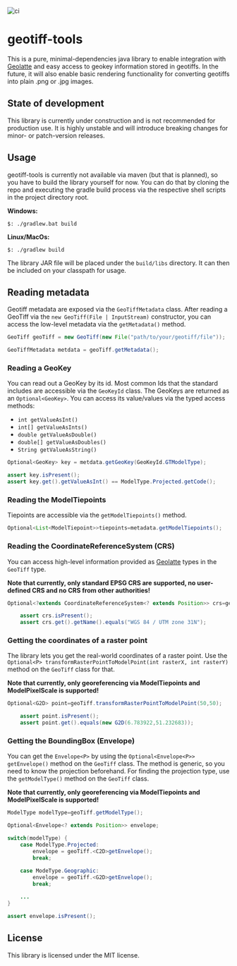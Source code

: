 ![ci](https://github.com/HendrikJanssen/geotiff-tools/actions/workflows/ci.yaml/badge.svg)
# geotiff-tools

This is a pure, minimal-dependencies java library to enable integration with [Geolatte](https://github.com/GeoLatte/geolatte-geom) and easy access to geokey information stored in geotiffs.
In the future, it will also enable basic rendering functionality for converting geotiffs into plain .png or .jpg images.

## State of development

This library is currently under construction and is not recommended for production use. It is highly unstable and will introduce breaking changes for minor- or patch-version releases.

## Usage

geotiff-tools is currently not available via maven (but that is planned), so you have to build the library yourself for now. You can do that by cloning the repo
and executing the gradle build process via the respective shell scripts in the project directory root.

**Windows:**
```shell
$: ./gradlew.bat build
```

**Linux/MacOs:**
```shell
$: ./gradlew build
```

The library JAR file will be placed under the `build/libs` directory. It can then be included on your classpath for usage.

## Reading metadata

Geotiff metadata are exposed via the `GeoTiffMetadata` class. After reading a GeoTiff via the `new GeoTiff(File | InputStream)` constructor,
you can access the low-level metadata via the `getMetadata()` method.

```java
GeoTiff geoTiff = new GeoTiff(new File("path/to/your/geotiff/file"));

GeoTiffMetadata metdata = geoTiff.getMetadata();
```

### Reading a GeoKey

You can read out a GeoKey by its id. Most common Ids that the standard includes are accessible via the `GeoKeyId` class.
The GeoKeys are returned as an `Optional<GeoKey>`. You can access its value/values via the typed access methods:

- `int getValueAsInt()`
- `int[] getValueAsInts()`
- `double getValueAsDouble()`
- `double[] getValueAsDoubles()`
- `String getValueAsString()`

```java
Optional<GeoKey> key = metdata.getGeoKey(GeoKeyId.GTModelType);

assert key.isPresent();
assert key.get().getValueAsInt() == ModelType.Projected.getCode();
```

### Reading the ModelTiepoints

Tiepoints are accessible via the `getModelTiepoints()` method.

```java
Optional<List<ModelTiepoint>>tiepoints=metadata.getModelTiepoints();
```

### Reading the CoordinateReferenceSystem (CRS)

You can access high-level information provided as [Geolatte](https://github.com/GeoLatte/geolatte-geom) types in the `GeoTiff` type.

**Note that currently, only standard EPSG CRS are supported, no user-defined CRS and no CRS from other authorities!**

```java
Optional<?extends CoordinateReferenceSystem<? extends Position>> crs=geoTiff.getCoordinateReferenceSystem();

    assert crs.isPresent();
    assert crs.get().getName().equals("WGS 84 / UTM zone 31N");
```

### Getting the coordinates of a raster point

The library lets you get the real-world coordinates of a raster point. Use
the `Optional<P> transformRasterPointToModelPoint(int rasterX, int rasterY)`
method on the `GeoTiff` class for that.

**Note that currently, only georeferencing via ModelTiepoints and ModelPixelScale is supported!**

```java
Optional<G2D> point=geoTiff.transformRasterPointToModelPoint(50,50);

    assert point.isPresent();
    assert point.get().equals(new G2D(6.783922,51.232683));
```

### Getting the BoundingBox (Envelope)

You can get the `Envelope<P>` by using the `Optional<Envelope<P>> getEnvelope()` method on the `GeoTiff` class. The method is generic, so
you need to know the projection beforehand. For finding the projection type, use the `getModelType()` method on the `GeoTiff` class.

**Note that currently, only georeferencing via ModelTiepoints and ModelPixelScale is supported!**

```java
ModelType modelType=geoTiff.getModelType();

Optional<Envelope<? extends Position>> envelope;

switch(modelType) {
    case ModelType.Projected:
        envelope = geoTiff.<C2D>getEnvelope();
        break;
        
    case ModeType.Geographic:
        envelope = geoTiff.<G2D>getEnvelope();
        break;

    ...
}

assert envelope.isPresent();
```

## License

This library is licensed under the MIT license.
